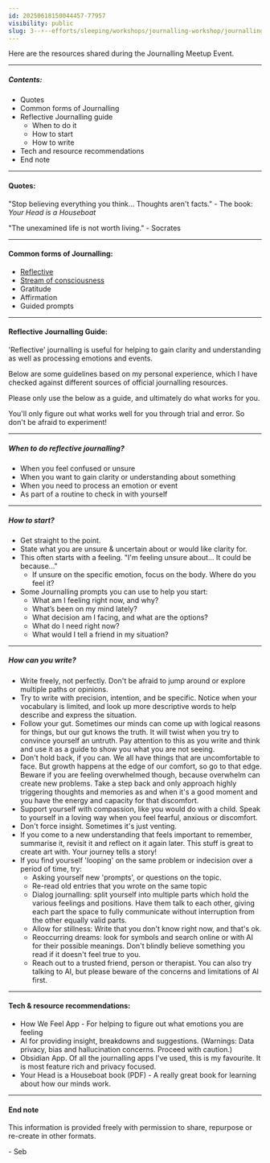 ```yaml
---
id: 20250618150044457-77957
visibility: public
slug: 3--⚡--efforts/sleeping/workshops/journalling-workshop/journalling-meetup-resources
---
```

Here are the resources shared during the Journalling Meetup Event.

---
##### Contents:
- Quotes
- Common forms of Journalling
- Reflective Journalling guide
    - When to do it
    - How to start
    - How to write
- Tech and resource recommendations
- End note

____________________________________
#### Quotes:

 "Stop believing everything you think... Thoughts aren't facts."
   \- The book: *Your Head is a Houseboat*

"The unexamined life is not worth living."
 \- Socrates

____________________________________
#### Common forms of Journalling:

- [Reflective](/1--🌐--Atlas/Dots/Concepts/Reflection)
- [Stream of consciousness](/1--🌐--Atlas/Dots/Concepts/Stream-of-Consciousness-Journalling)
- Gratitude
- Affirmation
- Guided prompts

___
#### Reflective Journalling Guide:

'Reflective' journalling is useful for helping to gain clarity and understanding as well as processing emotions and events.

Below are some guidelines based on my personal experience, which I have checked against different sources of official journalling resources.

Please only use the below as a guide, and ultimately do what works for you. 

You'll only figure out what works well for you through trial and error. So don't be afraid to experiment!

___
##### When to do reflective journalling?

- When you feel confused or unsure
- When you want to gain clarity or understanding about something
- When you need to process an emotion or event
- As part of a routine to check in with yourself

___
##### How to start?

- Get straight to the point.
- State what you are unsure & uncertain about or would like clarity for.
- This often starts with a feeling. "I'm feeling unsure about... It could be because..."
    - If unsure on the specific emotion, focus on the body. Where do you feel it?
- Some Journalling prompts you can use to help you start:
    - What am I feeling right now, and why?
    - What’s been on my mind lately?
    - What decision am I facing, and what are the options?
    - What do I need right now?
    - What would I tell a friend in my situation?

___
##### How can you write?

- Write freely, not perfectly. Don't be afraid to jump around or explore multiple paths or opinions.
- Try to write with precision, intention, and be specific. Notice when your vocabulary is limited, and look up more descriptive words to help describe and express the situation.
- Follow your gut. Sometimes our minds can come up with logical reasons for things, but our gut knows the truth. It will twist when you try to convince yourself an untruth. Pay attention to this as you write and think and use it as a guide to show you what you are not seeing.
- Don't hold back, if you can. We all have things that are uncomfortable to face. But growth happens at the edge of our comfort, so go to that edge. Beware if you are feeling overwhelmed though, because overwhelm can create new problems. Take a step back and only approach highly triggering thoughts and memories as and when it's a good moment and you have the energy and capacity for that discomfort.
- Support yourself with compassion, like you would do with a child. Speak to yourself in a loving way when you feel fearful, anxious or discomfort.
- Don't force insight. Sometimes it's just venting. 
- If you come to a new understanding that feels important to remember, summarise it, revisit it and reflect on it again later. This stuff is great to create art with. Your journey tells a story!
- If you find yourself 'looping' on the same problem or indecision over a period of time, try:
    - Asking yourself new 'prompts', or questions on the topic.
    - Re-read old entries that you wrote on the same topic
    - Dialog journalling: split yourself into multiple parts which hold the various feelings and positions. Have them talk to each other, giving each part the space to fully communicate without interruption from the other equally valid parts.
    - Allow for stillness: Write that you don't know right now, and that's ok.
    - Reoccurring dreams: look for symbols and search online or with AI for their possible meanings. Don't blindly believe something you read if it doesn't feel true to you.
    - Reach out to a trusted friend, person or therapist. You can also try talking to AI, but please beware of the concerns and limitations of AI first.

____________________________________
#### Tech & resource recommendations:

- How We Feel App - For helping to figure out what emotions you are feeling
- AI for providing insight, breakdowns and suggestions. (Warnings: Data privacy, bias and hallucination concerns. Proceed with caution.)
- Obsidian App. Of all the journalling apps I've used, this is my favourite. It is most feature rich and privacy focused.
- Your Head is a Houseboat book (PDF) - A really great book for learning about how our minds work.

___
#### End note

This information is provided freely with permission to share, repurpose or re-create in other formats.

\- Seb